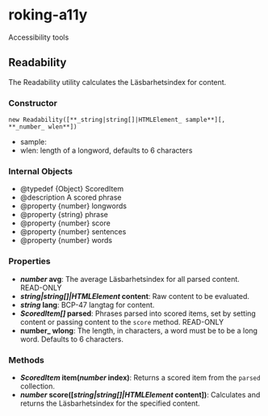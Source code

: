 # roking-a11y
Accessibility tools

## Readability
The Readability utility calculates the Läsbarhetsindex for content.

### Constructor
```
new Readability([**_string|string[]|HTMLElement_ sample**][, **_number_ wlen**])
```

- sample:
- wlen: length of a longword, defaults to 6 characters

### Internal Objects
- @typedef {Object} ScoredItem
- @description A scored phrase
- @property {number} longwords
- @property {string} phrase
- @property {number} score
- @property {number} sentences
- @property {number} words

### Properties
- **_number_ avg**: The average Läsbarhetsindex for all parsed content. READ-ONLY
- **_string|string[]|HTMLElement_ content**: Raw content to be evaluated.
- **_string_ lang**: BCP-47 langtag for content.
- **_ScoredItem[]_ parsed**: Phrases parsed into scored items, set by setting content or passing content to the `score` method. READ-ONLY
- **number_ wlong**: The length, in characters, a word must be to be a long word. Defaults to 6 characters.

### Methods
- **_ScoredItem_ item(_number_ index)**: Returns a scored item from the `parsed` collection.
- **_number_ score([_string|string[]|HTMLElement_ content])**: Calculates and returns the Läsbarhetsindex for the specified content.

